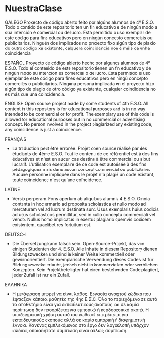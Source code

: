# NuestraClase
GALEGO
Proxecto de código aberto feito por algúns alumnos de 4º E.S.O.
Todo o contido de este repositorio ten un fin educativo e de ningún modo a súa intención é comercial ou de lucro. Está permitido o uso exemplar de este código para fins educativos pero en ningún concepto comerciais ou publicitarios. Ninguén dos implicados no proxecto fixo algún tipo de plaxio de outro código xa existente, calquera coincidencia non é máis ca unha coincidencia


ESPAÑOL
Proyecto de código abierto hecho por algunos alumnos de 4º E.S.O.
Todo el contenido de este repositorio tienen un fin educativo y de ningún modo su intención es comercial o de lucro. Está permitido el uso ejemplar de este código para fines educativos pero en ningú concepto comerciles o publicitarios. Ninguna persona implicada en el proyecto hizo algún tipo de plagio de otro código ya existente, cualquier coindidencia no es más que una coincidencia.

ENGLISH
Open source project made by some students of 4th E.S.O.
All content in this repository is for educational purposes and is in no way intended to be commercial or for profit. The exemplary use of this code is allowed for educational purposes but in no commercial or advertising concept. No person involved in the project plagiarized any existing code, any coincidence is just a coincidence.

FRANÇAIS
* La traduction peut être erronée.
Projet open source réalisé par des étudiants de 4ème E.S.O.
Tout le contenu de ce référentiel est à des fins éducatives et n'est en aucun cas destiné à être commercial ou à but lucratif. L'utilisation exemplaire de ce code est autorisée à des fins pédagogiques mais dans aucun concept commercial ou publicitaire. Aucune personne impliquée dans le projet n'a plagié un code existant, toute coïncidence n'est qu'une coïncidence.

LATINE
* Versio perperam.
Fons apertum ab aliquibus alumnis 4 E.S.O.
Omnia contenta in hoc armario ad proposita scholastica et nullo modo ad mercaturam vel ad lucrum destinata sunt. Usus exemplaris huius codicis ad usus scholasticos permittitur, sed in nullo conceptu commerciali vel vendo. Nullus homo implicatus in exertus plagiario quemvis codicem existentem, quaelibet res fortuitum est.


DEUTSCH
* Die Übersetzung kann falsch sein.
Open-Source-Projekt, das von einigen Studenten der 4. E.S.O.
Alle Inhalte in diesem Repository dienen Bildungszwecken und sind in keiner Weise kommerziell oder gewinnorientiert. Die exemplarische Verwendung dieses Codes ist für Bildungszwecke erlaubt, jedoch nicht in kommerziellen oder werblichen Konzepten. Kein Projektbeteiligter hat einen bestehenden Code plagiiert, jeder Zufall ist nur ein Zufall.


ΕΛΛΗΝΙΚΑ
* Η μετάφραση μπορεί να είναι λάθος.
Εργασία ανοιχτού κώδικα που έφτιαξαν κάποιοι μαθητές της 4ης Ε.Σ.Ο.
Όλο το περιεχόμενο σε αυτό το αποθετήριο είναι για εκπαιδευτικούς σκοπούς και σε καμία περίπτωση δεν προορίζεται για εμπορικό ή κερδοσκοπικό σκοπό. Η υποδειγματική χρήση αυτού του κωδικού επιτρέπεται για εκπαιδευτικούς σκοπούς αλλά σε καμία εμπορική ή διαφημιστική έννοια. Κανένας εμπλεκόμενος στο έργο δεν λογοκλοπή υπάρχον κώδικα, οποιαδήποτε σύμπτωση είναι απλώς σύμπτωση.

